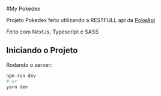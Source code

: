 #My Pokedex

Projeto Pokedex feito utilizando a RESTFULL api da [PokeApi](https://pokeapi.co/)

Feito com NextJs, Typescript e SASS

## Iniciando o Projeto

Rodando o server:

```bash
npm run dev
# or
yarn dev
```
